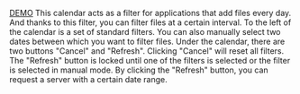 [DEMO](https://yaroslavmakarov.github.io/brighta-test-project/)
This calendar acts as a filter for applications that add files every day. And thanks to this filter, you can filter files at a certain interval.
To the left of the calendar is a set of standard filters. You can also manually select two dates between which you want to filter files.
Under the calendar, there are two buttons "Cancel" and "Refresh".
Clicking "Cancel" will reset all filters. The "Refresh" button is locked until one of the filters is selected or the filter is selected in manual mode. By clicking the "Refresh" button, you can request a server with a certain date range.
